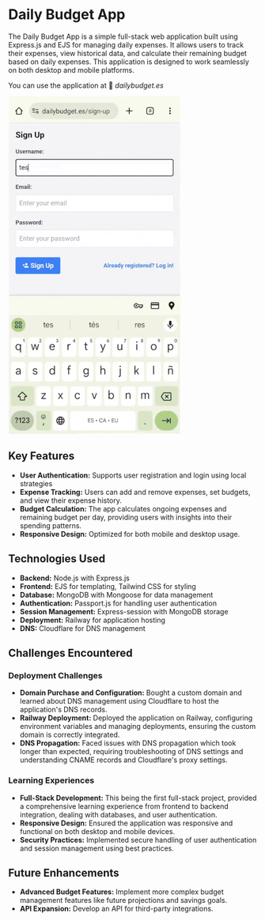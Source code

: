 # Daily Budget App

The Daily Budget App is a simple full-stack web application built using Express.js and EJS for managing daily expenses. It allows users to track their expenses, view historical data, and calculate their remaining budget based on daily expenses. This application is designed to work seamlessly on both desktop and mobile platforms.

You can use the application at 🔗 *dailybudget.es*

![example-usage](./public/images/example-usage.gif)

## Key Features

- **User Authentication:** Supports user registration and login using local strategies
- **Expense Tracking:** Users can add and remove expenses, set budgets, and view their expense history.
- **Budget Calculation:** The app calculates ongoing expenses and remaining budget per day, providing users with insights into their spending patterns.
- **Responsive Design:** Optimized for both mobile and desktop usage.

## Technologies Used

- **Backend:** Node.js with Express.js
- **Frontend:** EJS for templating, Tailwind CSS for styling
- **Database:** MongoDB with Mongoose for data management
- **Authentication:** Passport.js for handling user authentication
- **Session Management:** Express-session with MongoDB storage
- **Deployment:** Railway for application hosting
- **DNS:** Cloudflare for DNS management

## Challenges Encountered

### Deployment Challenges

- **Domain Purchase and Configuration:** Bought a custom domain and learned about DNS management using Cloudflare to host the application's DNS records.
- **Railway Deployment:** Deployed the application on Railway, configuring environment variables and managing deployments, ensuring the custom domain is correctly integrated.
- **DNS Propagation:** Faced issues with DNS propagation which took longer than expected, requiring troubleshooting of DNS settings and understanding CNAME records and Cloudflare's proxy settings.

### Learning Experiences

- **Full-Stack Development:** This being the first full-stack project, provided a comprehensive learning experience from frontend to backend integration, dealing with databases, and user authentication.
- **Responsive Design:** Ensured the application was responsive and functional on both desktop and mobile devices.
- **Security Practices:** Implemented secure handling of user authentication and session management using best practices.


## Future Enhancements

- **Advanced Budget Features:** Implement more complex budget management features like future projections and savings goals.
- **API Expansion:** Develop an API for third-party integrations.
